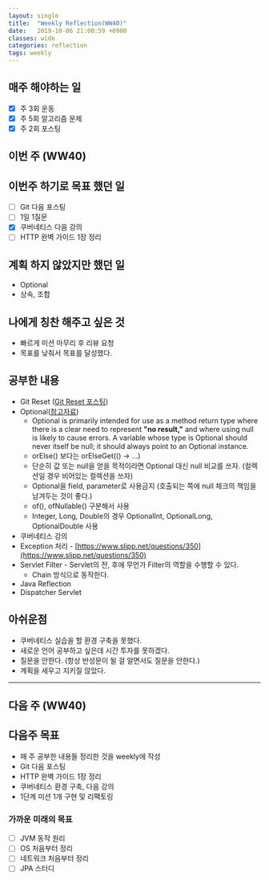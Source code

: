 ```yaml
---
layout: single
title:  "Weekly Reflection(WW40)"
date:   2019-10-06 21:00:59 +0900
classes: wide
categories: reflection
tags: weekly
---
```


## 매주 해야하는 일

- [x] 주 3회 운동
- [x] 주 5회 알고리즘 문제
- [x] 주 2회 포스팅

## 이번 주 (WW40)

## 이번주 하기로 목표 했던 일

- [ ] Git 다음 포스팅
- [ ] 1일 1질문
- [x] 쿠버네티스 다음 강의
- [ ] HTTP 완벽 가이드 1장 정리

## 계획 하지 않았지만 했던 일

- Optional
- 상속, 조합

## 나에게 칭찬 해주고 싶은 것

- 빠르게 미션 마무리 후 리뷰 요청
- 목표를 낮춰서 목표를 달성했다.

## 공부한 내용

- Git Reset ([Git Reset 포스팅](https://smjeon.dev/git/git-reset/))
- Optional([참고자료](https://homoefficio.github.io/2019/10/03/Java-Optional-%EB%B0%94%EB%A5%B4%EA%B2%8C-%EC%93%B0%EA%B8%B0/))
  - Optional is primarily intended for use as a method return type where there is a clear need to represent **"no result,"** and where using null is likely to cause errors. A variable whose type is Optional should never itself be null; it should always point to an Optional instance.
  - orElse() 보다는 orElseGet(() -> ...)
  - 단순히 값 또는 null을 얻을 목적이라면 Optional 대신 null 비교를 쓰자. (컬렉션일 경우 비어있는 컬렉션을 쓰자)
  - Optional을 field, parameter로 사용금지 (호출되는 쪽에 null 체크의 책임을 남겨두는 것이 좋다.)
  - of(), ofNullable() 구분해서 사용
  - Integer, Long, Double의 경우 OptionalInt, OptionalLong, OptionalDouble 사용
- 쿠버네티스 강의
- Exception 처리 - [https://www.slipp.net/questions/350](https://www.slipp.net/questions/350)
- Servlet Filter - Servlet의 전, 후에 무언가 Filter의 역할을 수행할 수 있다.
  - Chain 방식으로 동작한다.
- Java Reflection
- Dispatcher Servlet

## 아쉬운점

- 쿠버네티스 실습을 할 환경 구축을 못했다.
- 새로운 언어 공부하고 싶은데 시간 투자를 못하겠다.
- 질문을 안한다. (항상 반성문이 될 걸 알면서도 질문을 안한다.)
- 계획을 세우고 지키질 않았다.

---

## 다음 주 (WW40)

## 다음주 목표

- 매 주 공부한 내용들 정리한 것을 weekly에 작성
- Git 다음 포스팅
- HTTP 완벽 가이드 1장 정리
- 쿠버네티스 환경 구축, 다음 강의
- 1단계 미션 1개 구현 및 리팩토링

### 가까운 미래의 목표

- [ ] JVM 동작 원리
- [ ] OS 처음부터 정리
- [ ] 네트워크 처음부터 정리
- [ ] JPA 스터디
